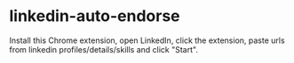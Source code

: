 # linkedin-auto-endorse
Install this Chrome extension, open LinkedIn, click the extension, paste urls from linkedin profiles/details/skills and click "Start".
